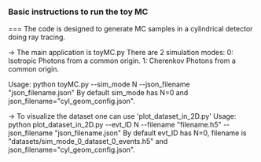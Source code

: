 ### Basic instructions to run the toy MC

=== The code is designed to generate MC samples in a cylindrical detector doing ray tracing.

-> The main application is toyMC.py
There are 2 simulation modes: 
0: Isotropic Photons from a common origin.
1: Cherenkov Photons from a common origin.

Usage:
python toyMC.py --sim_mode N --json_filename "json_filename.json"
By default sim_mode has N=0 and json_filename="cyl_geom_config.json".

-> To visualize the dataset one can use 'plot_dataset_in_2D.py'
Usage:
python plot_dataset_in_2D.py --evt_ID N --filename "filename.h5" --json_filename "json_filename.json"
By default evt_ID has N=0, filename is "datasets/sim_mode_0_dataset_0_events.h5" and json_filename="cyl_geom_config.json".